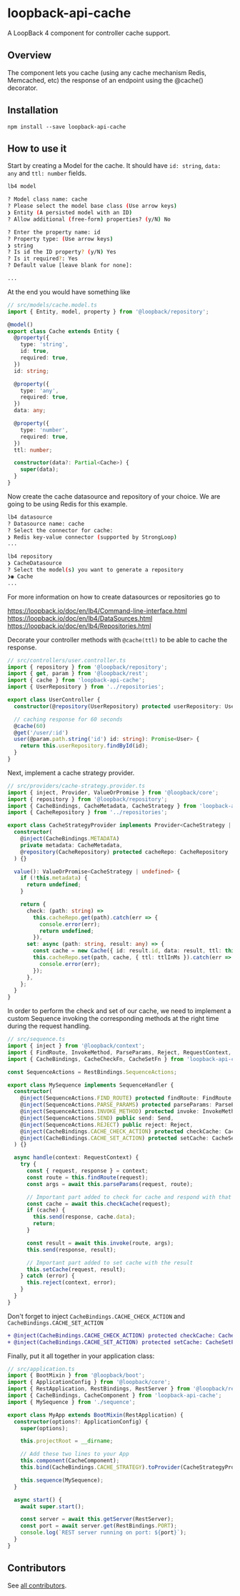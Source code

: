 # loopback-api-cache

A LoopBack 4 component for controller cache support.

## Overview

The component lets you cache (using any cache mechanism Redis, Memcached, etc) the response of an endpoint
using the @cache() decorator.

## Installation

```shell
npm install --save loopback-api-cache
```

## How to use it

Start by creating a Model for the cache.
It should have `id: string`, `data: any` and `ttl: number` fields.

```sh
lb4 model
```

```sh
? Model class name: cache
? Please select the model base class (Use arrow keys)
❯ Entity (A persisted model with an ID) 
? Allow additional (free-form) properties? (y/N) No

? Enter the property name: id
? Property type: (Use arrow keys)
❯ string 
? Is id the ID property? (y/N) Yes
? Is it required?: Yes
? Default value [leave blank for none]: 

...
```

At the end you would have something like

```ts
// src/models/cache.model.ts
import { Entity, model, property } from '@loopback/repository';

@model()
export class Cache extends Entity {
  @property({
    type: 'string',
    id: true,
    required: true,
  })
  id: string;

  @property({
    type: 'any',
    required: true,
  })
  data: any;

  @property({
    type: 'number',
    required: true,
  })
  ttl: number;

  constructor(data?: Partial<Cache>) {
    super(data);
  }
}
```

Now create the cache datasource and repository of your choice.
We are going to be using Redis for this example.

```sh
lb4 datasource
? Datasource name: cache
? Select the connector for cache: 
❯ Redis key-value connector (supported by StrongLoop) 
...
```

```sh
lb4 repository
❯ CacheDatasource 
? Select the model(s) you want to generate a repository 
❯◉ Cache
...
```
For more information on how to create datasources or repositories go to

https://loopback.io/doc/en/lb4/Command-line-interface.html
https://loopback.io/doc/en/lb4/DataSources.html
https://loopback.io/doc/en/lb4/Repositories.html


Decorate your controller methods with `@cache(ttl)` to be able to cache the response.

```ts
// src/controllers/user.controller.ts
import { repository } from '@loopback/repository';
import { get, param } from '@loopback/rest';
import { cache } from 'loopback-api-cache';
import { UserRepository } from '../repositories';

export class UserController {
  constructor(@repository(UserRepository) protected userRepository: UserRepository) {}

  // caching response for 60 seconds
  @cache(60)
  @get('/user/:id')
  user(@param.path.string('id') id: string): Promise<User> {
    return this.userRepository.findById(id);
  }
}
```

Next, implement a cache strategy provider.

```ts
// src/providers/cache-strategy.provider.ts
import { inject, Provider, ValueOrPromise } from '@loopback/core';
import { repository } from '@loopback/repository';
import { CacheBindings, CacheMetadata, CacheStrategy } from 'loopback-api-cache';
import { CacheRepository } from '../repositories';

export class CacheStrategyProvider implements Provider<CacheStrategy | undefined> {
  constructor(
    @inject(CacheBindings.METADATA)
    private metadata: CacheMetadata,
    @repository(CacheRepository) protected cacheRepo: CacheRepository
  ) {}

  value(): ValueOrPromise<CacheStrategy | undefined> {
    if (!this.metadata) {
      return undefined;
    }

    return {
      check: (path: string) =>
        this.cacheRepo.get(path).catch(err => {
          console.error(err);
          return undefined;
        }),
      set: async (path: string, result: any) => {
        const cache = new Cache({ id: result.id, data: result, ttl: this.metadata.ttl });
        this.cacheRepo.set(path, cache, { ttl: ttlInMs }).catch(err => {
          console.error(err);
        });
      },
    };
  }
}
```

In order to perform the check and set of our cache, we need to implement a custom Sequence
invoking the corresponding methods at the right time during the request handling.

```ts
// src/sequence.ts
import { inject } from '@loopback/context';
import { FindRoute, InvokeMethod, ParseParams, Reject, RequestContext, RestBindings, Send, SequenceHandler } from '@loopback/rest';
import { CacheBindings, CacheCheckFn, CacheSetFn } from 'loopback-api-cache';

const SequenceActions = RestBindings.SequenceActions;

export class MySequence implements SequenceHandler {
  constructor(
    @inject(SequenceActions.FIND_ROUTE) protected findRoute: FindRoute,
    @inject(SequenceActions.PARSE_PARAMS) protected parseParams: ParseParams,
    @inject(SequenceActions.INVOKE_METHOD) protected invoke: InvokeMethod,
    @inject(SequenceActions.SEND) public send: Send,
    @inject(SequenceActions.REJECT) public reject: Reject,
    @inject(CacheBindings.CACHE_CHECK_ACTION) protected checkCache: CacheCheckFn,
    @inject(CacheBindings.CACHE_SET_ACTION) protected setCache: CacheSetFn
  ) {}

  async handle(context: RequestContext) {
    try {
      const { request, response } = context;
      const route = this.findRoute(request);
      const args = await this.parseParams(request, route);

      // Important part added to check for cache and respond with that if found
      const cache = await this.checkCache(request);
      if (cache) {
        this.send(response, cache.data);
        return;
      }

      const result = await this.invoke(route, args);
      this.send(response, result);

      // Important part added to set cache with the result
      this.setCache(request, result);
    } catch (error) {
      this.reject(context, error);
    }
  }
}
```

Don't forget to inject `CacheBindings.CACHE_CHECK_ACTION` and `CacheBindings.CACHE_SET_ACTION`

```diff
+ @inject(CacheBindings.CACHE_CHECK_ACTION) protected checkCache: CacheCheckFn,
+ @inject(CacheBindings.CACHE_SET_ACTION) protected setCache: CacheSetFn,
```


Finally, put it all together in your application class:

```ts
// src/application.ts
import { BootMixin } from '@loopback/boot';
import { ApplicationConfig } from '@loopback/core';
import { RestApplication, RestBindings, RestServer } from '@loopback/rest';
import { CacheBindings, CacheComponent } from 'loopback-api-cache';
import { MySequence } from './sequence';

export class MyApp extends BootMixin(RestApplication) {
  constructor(options?: ApplicationConfig) {
    super(options);

    this.projectRoot = __dirname;

    // Add these two lines to your App
    this.component(CacheComponent);
    this.bind(CacheBindings.CACHE_STRATEGY).toProvider(CacheStrategyProvider);

    this.sequence(MySequence);
  }

  async start() {
    await super.start();

    const server = await this.getServer(RestServer);
    const port = await server.get(RestBindings.PORT);
    console.log(`REST server running on port: ${port}`);
  }
}
```


## Contributors

See
[all contributors](https://github.com/alfonsocj/loopback-api-cache/graphs/contributors).
